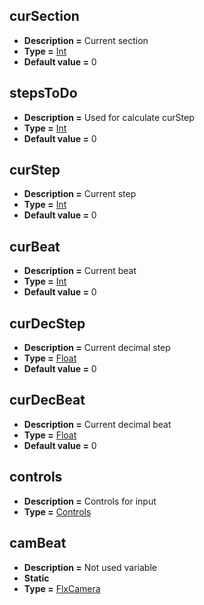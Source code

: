 ## curSection
* **Description =** Current section
* **Type =** [Int](https://api.haxeflixel.com/Int.html)
* **Default value =** 0

## stepsToDo
* **Description =** Used for calculate curStep
* **Type =** [Int](https://api.haxeflixel.com/Int.html)
* **Default value =** 0

## curStep
* **Description =** Current step
* **Type =** [Int](https://api.haxeflixel.com/Int.html)
* **Default value =** 0

## curBeat
* **Description =** Current beat
* **Type =** [Int](https://api.haxeflixel.com/Int.html)
* **Default value =** 0

## curDecStep
* **Description =** Current decimal step
* **Type =** [Float](https://api.haxeflixel.com/Float.html)
* **Default value =** 0

## curDecBeat
* **Description =** Current decimal beat
* **Type =** [Float](https://api.haxeflixel.com/Float.html)
* **Default value =** 0

## controls
* **Description =** Controls for input
* **Type =** [Controls](https://api.haxeflixel.com/Controls.html)

## camBeat
* **Description =** Not used variable
* **Static**
* **Type =** [FlxCamera](https://api.haxeflixel.com/flixel/FlxCamera.html)

